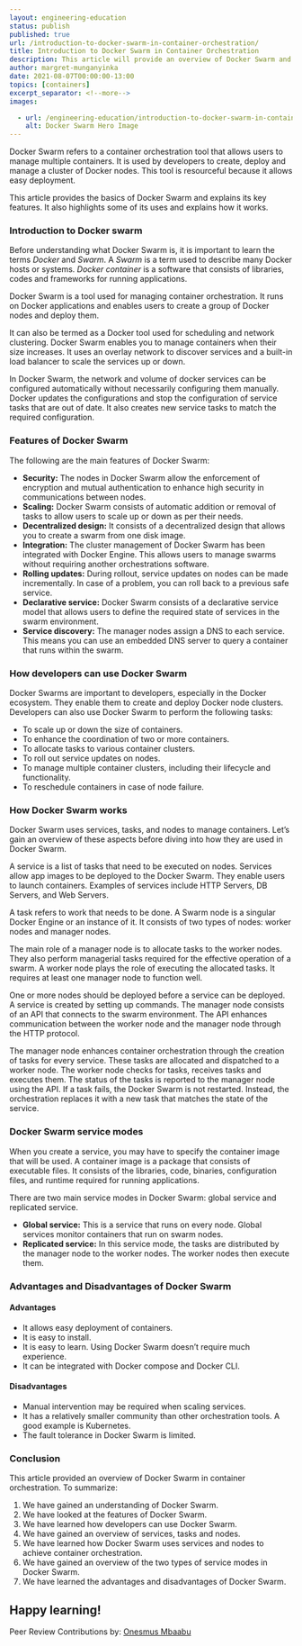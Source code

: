 ```yaml
---
layout: engineering-education
status: publish
published: true
url: /introduction-to-docker-swarm-in-container-orchestration/
title: Introduction to Docker Swarm in Container Orchestration
description: This article will provide an overview of Docker Swarm and how it can be used by developers. It will also discuss how Docker Swarm works and the two service modes of this tool.  
author: margret-munganyinka
date: 2021-08-07T00:00:00-13:00
topics: [containers]
excerpt_separator: <!--more-->
images:

  - url: /engineering-education/introduction-to-docker-swarm-in-container-orchestration/hero.png
    alt: Docker Swarm Hero Image
---
```

Docker Swarm refers to a container orchestration tool that allows users to manage multiple containers. It is used by developers to create, deploy and manage a cluster of Docker nodes. This tool is resourceful because it allows easy deployment.
<!--more-->
This article provides the basics of Docker Swarm and explains its key features. It also highlights some of its uses and explains how it works.

### Introduction to Docker swarm
Before understanding what Docker Swarm is, it is important to learn the terms *Docker* and *Swarm*. A *Swarm* is a term used to describe many Docker hosts or systems. *Docker container* is a software that consists of libraries, codes and frameworks for running applications. 

Docker Swarm is a tool used for managing container orchestration. It runs on Docker applications and enables users to create a group of Docker nodes and deploy them. 

It can also be termed as a Docker tool used for scheduling and network clustering. Docker Swarm enables you to manage containers when their size increases. It uses an overlay network to discover services and a built-in load balancer to scale the services up or down. 

In Docker Swarm, the network and volume of docker services can be configured automatically without necessarily configuring them manually. Docker updates the configurations and stop the configuration of service tasks that are out of date. It also creates new service tasks to match the required configuration. 

### Features of Docker Swarm
The following are the main features of Docker Swarm:
- **Security:** The nodes in Docker Swarm allow the enforcement of encryption and mutual authentication to enhance high security in communications between nodes. 
- **Scaling:** Docker Swarm consists of automatic addition or removal of tasks to allow users to scale up or down as per their needs. 
- **Decentralized design:** It consists of a decentralized design that allows you to create a swarm from one disk image. 
- **Integration:** The cluster management of Docker Swarm has been integrated with Docker Engine. This allows users to manage swarms without requiring another orchestrations software. 
- **Rolling updates:** During rollout, service updates on nodes can be made incrementally. In case of a problem, you can roll back to a previous safe service.
- **Declarative service:** Docker Swarm consists of a declarative service model that allows users to define the required state of services in the swarm environment. 
- **Service discovery:** The manager nodes assign a DNS to each service. This means you can use an embedded DNS server to query a container that runs within the swarm.

### How developers can use Docker Swarm
Docker Swarms are important to developers, especially in the Docker ecosystem. They enable them to create and deploy Docker node clusters. Developers can also use Docker Swarm to perform the following tasks:
- To scale up or down the size of containers.
- To enhance the coordination of two or more containers. 
- To allocate tasks to various container clusters. 
- To roll out service updates on nodes.
- To manage multiple container clusters, including their lifecycle and functionality. 
- To reschedule containers in case of node failure.

### How Docker Swarm works
Docker Swarm uses services, tasks, and nodes to manage containers. Let’s gain an overview of these aspects before diving into how they are used in Docker Swarm.

A service is a list of tasks that need to be executed on nodes. Services allow app images to be deployed to the Docker Swarm. They enable users to launch containers. Examples of services include HTTP Servers, DB Servers, and Web Servers. 

A task refers to work that needs to be done. A Swarm node is a singular Docker Engine or an instance of it. It consists of two types of nodes: worker nodes and manager nodes. 

The main role of a manager node is to allocate tasks to the worker nodes. They also perform managerial tasks required for the effective operation of a swarm. A worker node plays the role of executing the allocated tasks. It requires at least one manager node to function well. 

One or more nodes should be deployed before a service can be deployed. A service is created by setting up commands. The manager node consists of an API that connects to the swarm environment. The API enhances communication between the worker node and the manager node through the HTTP protocol. 

The manager node enhances container orchestration through the creation of tasks for every service. These tasks are allocated and dispatched to a worker node. The worker node checks for tasks, receives tasks and executes them. The status of the tasks is reported to the manager node using the API. If a task fails, the Docker Swarm is not restarted. Instead, the orchestration replaces it with a new task that matches the state of the service.

### Docker Swarm service modes
When you create a service, you may have to specify the container image that will be used. A container image is a package that consists of executable files. It consists of the libraries, code, binaries, configuration files, and runtime required for running applications. 

There are two main service modes in Docker Swarm: global service and replicated service. 
- **Global service:** This is a service that runs on every node. Global services monitor containers that run on swarm nodes.
- **Replicated service:** In this service mode, the tasks are distributed by the manager node to the worker nodes. The worker nodes then execute them. 

### Advantages and Disadvantages of Docker Swarm
#### Advantages
- It allows easy deployment of containers.
- It is easy to install.
- It is easy to learn. Using Docker Swarm doesn’t require much experience.
- It can be integrated with Docker compose and Docker CLI. 

#### Disadvantages
- Manual intervention may be required when scaling services.
- It has a relatively smaller community than other orchestration tools. A good example is Kubernetes.
- The fault tolerance in Docker Swarm is limited. 

### Conclusion
This article provided an overview of Docker Swarm in container orchestration. To summarize:
1. We have gained an understanding of Docker Swarm.
2. We have looked at the features of Docker Swarm.
3. We have learned how developers can use Docker Swarm.
4. We have gained an overview of services, tasks and nodes.
5. We have learned how Docker Swarm uses services and nodes to achieve container orchestration.
6. We have gained an overview of the two types of service modes in Docker Swarm.
7. We have learned the advantages and disadvantages of Docker Swarm.

Happy learning!
---
Peer Review Contributions by: [Onesmus Mbaabu](/engineering-education/authors/onesmus-mbaabu/)
